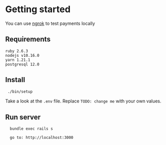 # Getting started

You can use [ngrok](https://ngrok.com) to test payments locally

## Requirements

```
ruby 2.6.3
nodejs v10.16.0
yarn 1.21.1
postgresql 12.0
```

## Install 

```sh
 ./bin/setup
``` 


Take a look at the `.env` file. Replace `TODO: change me` with your own values.


## Run server

```
  bundle exec rails s

  go to: http://localhost:3000
```



